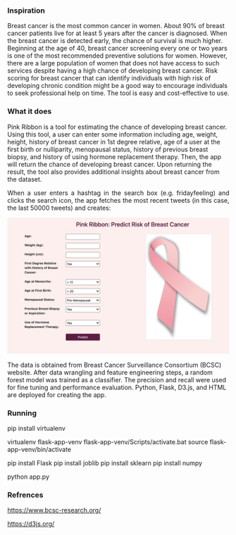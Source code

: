 ### Inspiration

Breast cancer is the most common cancer in women. About 90% of breast cancer patients live for at least 5 years after the cancer is diagnosed. When the breast cancer is detected early, the chance of survival is much higher. Beginning at the age of 40, breast cancer screening every one or two years is one of the most recommended preventive solutions for women. However, there are a large population of women that does not have access to such services despite having a high chance of developing breast cancer. Risk scoring for breast cancer that can identify individuals with high risk of developing chronic condition might be a good way to encourage individuals to seek professional help on time. The tool is easy and cost-effective to use. 



### What it does

Pink Ribbon is a tool for estimating the chance of developing breast cancer. Using this tool, a user can enter some information including age, weight, height, history of breast cancer in 1st degree relative, age of a user at the first birth or nulliparity, menopausal status, history of previous breast biopsy, and history of using hormone replacement therapy. Then, the app will return the chance of developing breast cancer. Upon returning the result, the tool also provides additional insights about breast cancer from the dataset.

<p align = "justify">
When a user enters a hashtag in the search box (e.g. fridayfeeling) and clicks the search icon, the app fetches the most recent tweets (in this case, the last 50000 tweets) and creates:
</p>

<p align = "center">
<img src = "https://github.com/rojinnew/pink_ribbon/blob/master/screen1.png">
</p>


The data is obtained from Breast Cancer Surveillance Consortium (BCSC) website. After data wrangling and feature engineering steps, a random forest model was trained as a classifier. The precision and recall were used for fine tuning and performance evaluation.  Python, Flask, D3.js, and HTML are deployed for creating the app.

### Running

pip install virtualenv

virtualenv flask-app-venv 
flask-app-venv/Scripts/activate.bat
source flask-app-venv/bin/activate

pip install Flask
pip install joblib
pip install sklearn
pip install numpy

python app.py

### Refrences 

https://www.bcsc-research.org/

https://d3js.org/

